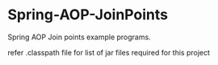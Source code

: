 # Spring-AOP-JoinPoints
Spring AOP Join points example programs. 

refer .classpath file for list of jar files required for this project 
